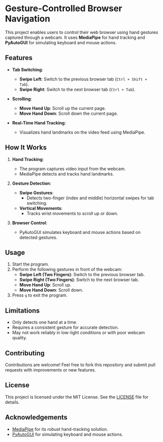 # Gesture-Controlled Browser Navigation

This project enables users to control their web browser using hand gestures captured through a webcam. It uses **MediaPipe** for hand tracking and **PyAutoGUI** for simulating keyboard and mouse actions.

## Features

- **Tab Switching**:
  - **Swipe Left**: Switch to the previous browser tab (`Ctrl + Shift + Tab`).
  - **Swipe Right**: Switch to the next browser tab (`Ctrl + Tab`).

- **Scrolling**:
  - **Move Hand Up**: Scroll up the current page.
  - **Move Hand Down**: Scroll down the current page.

- **Real-Time Hand Tracking**:
  - Visualizes hand landmarks on the video feed using MediaPipe.

## How It Works

1. **Hand Tracking**:
   - The program captures video input from the webcam.
   - MediaPipe detects and tracks hand landmarks.

2. **Gesture Detection**:
   - **Swipe Gestures**:
     - Detects two-finger (index and middle) horizontal swipes for tab switching.
   - **Vertical Movements**:
     - Tracks wrist movements to scroll up or down.

3. **Browser Control**:
   - PyAutoGUI simulates keyboard and mouse actions based on detected gestures.

## Usage

1. Start the program.
2. Perform the following gestures in front of the webcam:
   - **Swipe Left (Two Fingers)**: Switch to the previous browser tab.
   - **Swipe Right (Two Fingers)**: Switch to the next browser tab.
   - **Move Hand Up**: Scroll up.
   - **Move Hand Down**: Scroll down.
3. Press `q` to exit the program.

## Limitations

- Only detects one hand at a time.
- Requires a consistent gesture for accurate detection.
- May not work reliably in low-light conditions or with poor webcam quality.

## Contributing

Contributions are welcome! Feel free to fork this repository and submit pull requests with improvements or new features.

## License

This project is licensed under the MIT License. See the [LICENSE](LICENSE) file for details.

## Acknowledgements

- [MediaPipe](https://google.github.io/mediapipe/) for its robust hand-tracking solution.
- [PyAutoGUI](https://pyautogui.readthedocs.io/) for simulating keyboard and mouse actions.
